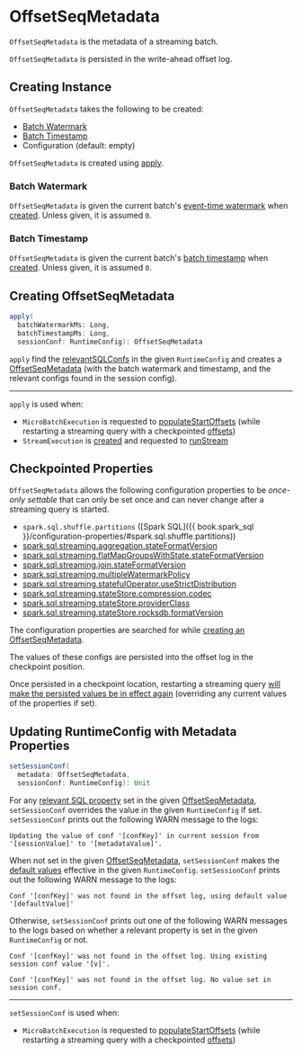 # OffsetSeqMetadata

`OffsetSeqMetadata` is the metadata of a streaming batch.

`OffsetSeqMetadata` is persisted in the write-ahead offset log.

## Creating Instance

`OffsetSeqMetadata` takes the following to be created:

* [Batch Watermark](#batchWatermarkMs)
* [Batch Timestamp](#batchTimestampMs)
* <span id="conf"> Configuration (default: empty)

`OffsetSeqMetadata` is created using [apply](#apply).

### <span id="batchWatermarkMs"> Batch Watermark

`OffsetSeqMetadata` is given the current batch's [event-time watermark](watermark/index.md) when [created](#creating-instance). Unless given, it is assumed `0`.

### <span id="batchTimestampMs"> Batch Timestamp

`OffsetSeqMetadata` is given the current batch's [batch timestamp](batch-processing-time.md) when [created](#creating-instance). Unless given, it is assumed `0`.

## <span id="apply"> Creating OffsetSeqMetadata

```scala
apply(
  batchWatermarkMs: Long,
  batchTimestampMs: Long,
  sessionConf: RuntimeConfig): OffsetSeqMetadata
```

`apply` find the [relevantSQLConfs](#relevantSQLConfs) in the given `RuntimeConfig` and creates a [OffsetSeqMetadata](#creating-instance) (with the batch watermark and timestamp, and the relevant configs found in the session config).

---

`apply` is used when:

* `MicroBatchExecution` is requested to [populateStartOffsets](micro-batch-execution/MicroBatchExecution.md#populateStartOffsets) (while restarting a streaming query with a checkpointed [offsets](OffsetSeqLog.md))
* `StreamExecution` is [created](StreamExecution.md#offsetSeqMetadata) and requested to [runStream](StreamExecution.md#runStream)

## <span id="relevantSQLConfs"><span id="relevantSQLConfDefaultValues"> Checkpointed Properties

`OffsetSeqMetadata` allows the following configuration properties to be _once-only settable_ that can only be set once and can never change after a streaming query is started.

* `spark.sql.shuffle.partitions` ([Spark SQL]({{ book.spark_sql }}/configuration-properties/#spark.sql.shuffle.partitions))
* [spark.sql.streaming.aggregation.stateFormatVersion](configuration-properties.md#STREAMING_AGGREGATION_STATE_FORMAT_VERSION)
* [spark.sql.streaming.flatMapGroupsWithState.stateFormatVersion](configuration-properties.md#FLATMAPGROUPSWITHSTATE_STATE_FORMAT_VERSION)
* [spark.sql.streaming.join.stateFormatVersion](configuration-properties.md#STREAMING_JOIN_STATE_FORMAT_VERSION)
* [spark.sql.streaming.multipleWatermarkPolicy](configuration-properties.md#STREAMING_MULTIPLE_WATERMARK_POLICY)
* [spark.sql.streaming.statefulOperator.useStrictDistribution](configuration-properties.md#STATEFUL_OPERATOR_USE_STRICT_DISTRIBUTION)
* [spark.sql.streaming.stateStore.compression.codec](configuration-properties.md#STATE_STORE_COMPRESSION_CODEC)
* [spark.sql.streaming.stateStore.providerClass](configuration-properties.md#STATE_STORE_PROVIDER_CLASS)
* [spark.sql.streaming.stateStore.rocksdb.formatVersion](configuration-properties.md#STATE_STORE_ROCKSDB_FORMAT_VERSION)

The configuration properties are searched for while [creating an OffsetSeqMetadata](#apply).

The values of these configs are persisted into the offset log in the checkpoint position.

Once persisted in a checkpoint location, restarting a streaming query [will make the persisted values be in effect again](#setSessionConf) (overriding any current values of the properties if set).

## <span id="setSessionConf"> Updating RuntimeConfig with Metadata Properties

```scala
setSessionConf(
  metadata: OffsetSeqMetadata,
  sessionConf: RuntimeConfig): Unit
```

For any [relevant SQL property](#relevantSQLConfs) set in the given [OffsetSeqMetadata](OffsetSeqMetadata.md), `setSessionConf` overrides the value in the given `RuntimeConfig` if set. `setSessionConf` prints out the following WARN message to the logs:

```text
Updating the value of conf '[confKey]' in current session from '[sessionValue]' to '[metadataValue]'.
```

When not set in the given [OffsetSeqMetadata](OffsetSeqMetadata.md), `setSessionConf` makes the [default values](#relevantSQLConfDefaultValues) effective in the given `RuntimeConfig`. `setSessionConf` prints out the following WARN message to the logs:

```text
Conf '[confKey]' was not found in the offset log, using default value '[defaultValue]'
```

Otherwise, `setSessionConf` prints out one of the following WARN messages to the logs based on whether a relevant property is set in the given `RuntimeConfig` or not.

```text
Conf '[confKey]' was not found in the offset log. Using existing session conf value '[v]'.
```

```text
Conf '[confKey]' was not found in the offset log. No value set in session conf.
```

---

`setSessionConf` is used when:

* `MicroBatchExecution` is requested to [populateStartOffsets](micro-batch-execution/MicroBatchExecution.md#populateStartOffsets) (while restarting a streaming query with a checkpointed [offsets](OffsetSeqLog.md))
